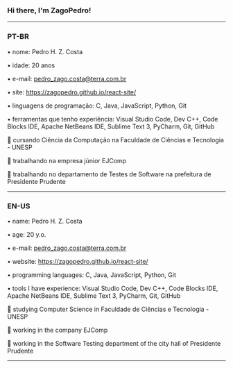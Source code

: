 ### Hi there, I'm ZagoPedro!

------------------------------------------------------------------------------------------

### PT-BR

• nome: Pedro H. Z. Costa

• idade: 20 anos

• e-mail: pedro_zago.costa@terra.com.br

• site: https://zagopedro.github.io/react-site/

• linguagens de programação: C, Java, JavaScript, Python, Git

• ferramentas que tenho experiência: Visual Studio Code, Dev C++, Code Blocks IDE, Apache NetBeans IDE, Sublime Text 3, PyCharm, Git, GitHub

:small_blue_diamond: cursando Ciência da Computação na Faculdade de Ciências e Tecnologia - UNESP

:small_orange_diamond: trabalhando na empresa júnior EJComp

:small_orange_diamond: trabalhando no departamento de Testes de Software na prefeitura de Presidente Prudente

------------------------------------------------------------------------------------------

### EN-US

• name: Pedro H. Z. Costa

• age: 20 y.o.

• e-mail: pedro_zago.costa@terra.com.br

• website: https://zagopedro.github.io/react-site/

• programming languages: C, Java, JavaScript, Python, Git

• tools I have experience: Visual Studio Code, Dev C++, Code Blocks IDE, Apache NetBeans IDE, Sublime Text 3, PyCharm, Git, GitHub

:small_blue_diamond: studying Computer Science in Faculdade de Ciências e Tecnologia - UNESP

:small_orange_diamond: working in the company EJComp

:small_orange_diamond: working in the Software Testing department of the city hall of Presidente Prudente

------------------------------------------------------------------------------------------
